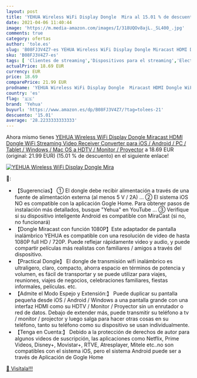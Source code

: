 ```yaml
---
layout: post
title: 'YEHUA Wireless WiFi Display Dongle  Mira al 15.01 % de descuento'
date: 2021-04-06 11:40:44
image: 'https://m.media-amazon.com/images/I/318UQOv8ajL._SL400_.jpg'
comments: true
category: ofertas
author: 'tole.es'
slug: 'B08FJ3V4Z7-es YEHUA Wireless WiFi Display Dongle Miracast HDMI Dongle...'
sku: 'B08FJ3V4Z7-es'
tags: [ 'Clientes de streaming','Dispositivos para el streaming','Electrónica','Equipos de audio y Hi-Fi','android','yehua', ]
actualPrice: 18.69 EUR
currency: EUR
price: 18.69
comparePrice: 21.99 EUR
prodname: 'YEHUA Wireless WiFi Display Dongle  Miracast HDMI Dongle WiFi Streaming Video Receiver Converter para iOS / Android / PC / Tablet / Windows / Mac OS a HDTV / Monitor / Proyector'
country: 'es'
flag: '🇪🇸'
brand: 'Yehua'
buyurl: 'https://www.amazon.es/dp/B08FJ3V4Z7/?tag=tolees-21'
descuento: '15.01'
average: '28.2233333333333'
---
```


Ahora mismo tienes [YEHUA Wireless WiFi Display Dongle  Miracast HDMI Dongle WiFi Streaming Video Receiver Converter para iOS / Android / PC / Tablet / Windows / Mac OS a HDTV / Monitor / Proyector](https://www.amazon.es/dp/B08FJ3V4Z7/?tag=tolees-21) a 18.69 EUR (original: 21.99 EUR) (15.01 %  de descuento) en el siguiente enlace!

[![YEHUA Wireless WiFi Display Dongle  Mira](https://m.media-amazon.com/images/I/318UQOv8ajL._SL400_.jpg)](https://www.amazon.es/dp/B08FJ3V4Z7/?tag=tolees-21)

🔎:

- 【Sugerencias】 ① El dongle debe recibir alimentación a través de una fuente de alimentación externa (al menos 5 V / 2A) ... ② El sistema iOS NO es compatible con la aplicación Gogle Home. Para obtener pasos de instalación más detallados, busque "Yehua" en YouTube ... ③ Verifique si su dispositivo inteligente Android es compatible con MiraCast (si no, no funcionará)
- 【Dongle Miracast con función 1080P】Este adaptador de pantalla inalámbrico YEHUA es compatible con una resolución de video de hasta 1080P full HD / 720P. Puede reflejar rápidamente video y audio, y puede compartir películas más realistas con familiares / amigos a través del dispositivo.
- 【Practical Dongle】 El dongle de transmisión wifi inalámbrico es ultraligero, claro, compacto, ahorra espacio en términos de potencia y volumen, es fácil de transportar y se puede utilizar para viajes, reuniones, viajes de negocios, celebraciones familiares, fiestas informales, películas. etc.
- 【Admite el Modo Espejo y Extensión:】 Puede duplicar su pantalla pequeña desde iOS / Android / Windows a una pantalla grande con una interfaz HDMI como su HDTV / Monitor / Proyector sin un enrutador o red de datos. Debajo de extender más, puede transmitir su teléfono a tv / monitor / projector y luego salga para hacer otras cosas en su teléfono, tanto su teléfono como su dispositivo se usan individualmente.
- 【Tenga en Cuenta:】 Debido a la protección de derechos de autor para algunos videos de suscripción, las aplicaciones como Netflix, Prime Videos, Disney+, Movistar+, RTVE, Atresplayer, Mitele etc..no son compatibles con el sistema iOS, pero el sistema Android puede ser a través de Aplicación de Gogle Home

[🛒 Visítala!!!](https://www.amazon.es/dp/B08FJ3V4Z7/?tag=tolees-21)
